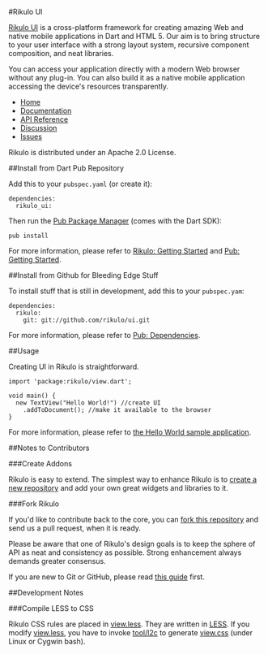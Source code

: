 #Rikulo UI

[Rikulo UI](http://rikulo.org) is a cross-platform framework for creating amazing Web and native mobile applications in Dart and HTML 5. Our aim is to bring structure to your user interface with a strong layout system, recursive component composition, and neat libraries.

You can access your application directly with a modern Web browser without any plug-in. You can also build it as a native mobile application accessing the device's resources transparently.

* [Home](http://rikulo.org)
* [Documentation](http://docs.rikulo.org)
* [API Reference](http://api.rikulo.org)
* [Discussion](http://stackoverflow.com/questions/tagged/rikulo)
* [Issues](https://github.com/rikulo/ui/issues)

Rikulo is distributed under an Apache 2.0 License.

##Install from Dart Pub Repository

Add this to your `pubspec.yaml` (or create it):

    dependencies:
      rikulo_ui:

Then run the [Pub Package Manager](http://pub.dartlang.org/doc) (comes with the Dart SDK):

    pub install

For more information, please refer to [Rikulo: Getting Started](http://docs.rikulo.org/rikulo/latest/Getting_Started/) and [Pub: Getting Started](http://pub.dartlang.org/doc).

##Install from Github for Bleeding Edge Stuff

To install stuff that is still in development, add this to your `pubspec.yam`:

    dependencies:
      rikulo:
        git: git://github.com/rikulo/ui.git

For more information, please refer to [Pub: Dependencies](http://pub.dartlang.org/doc/pubspec.html#dependencies).

##Usage

Creating UI in Rikulo is straightforward.

    import 'package:rikulo/view.dart';

    void main() {
      new TextView("Hello World!") //create UI
        .addToDocument(); //make it available to the browser
    }

For more information, please refer to [the Hello World sample application](http://docs.rikulo.org/rikulo/latest/Getting_Started/Hello_World.html).

##Notes to Contributors

###Create Addons

Rikulo is easy to extend. The simplest way to enhance Rikulo is to [create a new repository](https://help.github.com/articles/create-a-repo) and add your own great widgets and libraries to it.

###Fork Rikulo

If you'd like to contribute back to the core, you can [fork this repository](https://help.github.com/articles/fork-a-repo) and send us a pull request, when it is ready.

Please be aware that one of Rikulo's design goals is to keep the sphere of API as neat and consistency as possible. Strong enhancement always demands greater consensus.

If you are new to Git or GitHub, please read [this guide](https://help.github.com/) first.

##Development Notes

###Compile LESS to CSS

Rikulo CSS rules are placed in [view.less](https://github.com/rikulo/ui/blob/master/lib/resource/css/default/view.less). They are written in [LESS](http://lesscss.org/). If you modify [view.less](https://github.com/rikulo/ui/blob/master/lib/resource/css/default/view.less), you have to invoke [tool/l2c](https://github.com/rikulo/ui/blob/master/tool/l2c) to generate [view.css](https://github.com/rikulo/ui/blob/master/lib/resource/css/default/view.css) (under Linux or Cygwin bash).
